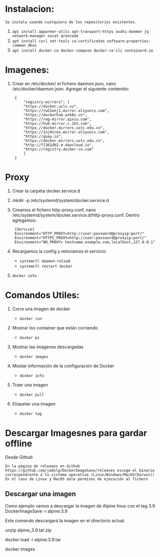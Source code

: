 # Instalacion:
    Se instala usando cualquiera de los repositorios existentes.
1. `apt install apparmor-utils apt-transport-https avahi-daemon jq network-manager socat qrencode`
2. `apt install curl net-tools ca-certificates software-properties-common dbus`
3. `apt install docker-ce docker-compose docker-ce-cli containerd.io`

# Imagenes:
1. Crear en /etc/docker/ el fichero daemon.json, nano /etc/docker/daemon.json. Agregar el siguiente contenido:
 
        { 
            "registry-mirrors": [ 
            "https://docker.uclv.cu",
            "https://rw21enj1.mirror.aliyuncs.com",
            "https://dockerhub.azk8s.cn",
            "https://reg-mirror.qiniu.com",
            "https://hub-mirror.c.163.com",
            "https://docker.mirrors.ustc.edu.cn",
            "https://1nj0zren.mirror.aliyuncs.com",
            "https://quay.io",
            "https://docker.mirrors.ustc.edu.cn",
            "http://f1361db2.m.daocloud.io",
            "https://registry.docker-cn.com"
            ]
        }

# Proxy
1. Crear la carpeta docker.service.d
 
2. mkdir -p /etc/systemd/system/docker.service.d
 
3. Creamos el fichero http-proxy.conf, nano /etc/systemd/system/docker.service.d/http-proxy.conf. Dentro agregamos:

        [Service]
        Environment="HTTP_PROXY=http://user:password@proxyip:port/"
        Environment="HTTPS_PROXY=http://user:password@proxyip:port/"
        Environment="NO_PROXY= hostname.example.com,localhost,127.0.0.1"
 
4. Recargamos la config y reinciamos el servicio:

    - `systemctl daemon-reload`
    - `systemctl restart docker`

6. `docker info`

# Comandos Utiles:
1. Corre una imagen de docker

    - `docker run`

2. Mostrar los container que están corriendo

    - `docker ps`

3. Mostrar las imágenes descargadas

    - `docker images`

4. Mostar información de la configuración de Docker

    - `docker info`

5. Traer una imagen

    - `docker pull`

6. Etiquetar una imagen

    - `docker tag`


# Descargar Imagesnes para gardar offline

Desde Github

    En la página de releases en Github https://github.com/jadolg/DockerImageSave/releases escoge el binario correspondiente a tu sistema operativo (Linux/Windows/MacOS(Darwin))
    En el caso de Linux y MacOS dale permisos de ejecución al fichero

## Descargar una imagen

Como ejemplo vamos a descargar la imagen de Alpine linux con el tag 3.9 DockerImageSave -i alpine:3.9

Este comando descargará la imagen en el directorio actual.

unzip alpine_3.9.tar.zip

docker load -i alpine\:3.9.tar

docker images